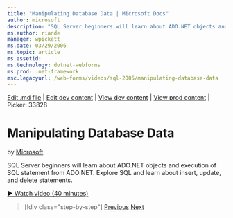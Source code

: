 ```yaml
---
title: "Manipulating Database Data | Microsoft Docs"
author: microsoft
description: "SQL Server beginners will learn about ADO.NET objects and execution of SQL statement from ADO.NET. Explore SQL and learn about insert, update, and delete sta..."
ms.author: riande
manager: wpickett
ms.date: 03/29/2006
ms.topic: article
ms.assetid: 
ms.technology: dotnet-webforms
ms.prod: .net-framework
msc.legacyurl: /web-forms/videos/sql-2005/manipulating-database-data
---
```

[Edit .md file](C:\Projects\msc\dev\Msc.Www\Web.ASP\App_Data\github\web-forms\videos\sql-2005\manipulating-database-data.md) | [Edit dev content](http://www.aspdev.net/umbraco#/content/content/edit/26881) | [View dev content](http://docs.aspdev.net/tutorials/web-forms/videos/sql-2005/manipulating-database-data.html) | [View prod content](http://www.asp.net/web-forms/videos/sql-2005/manipulating-database-data) | Picker: 33828

Manipulating Database Data
====================
by [Microsoft](https://github.com/microsoft)

SQL Server beginners will learn about ADO.NET objects and execution of SQL statement from ADO.NET. Explore SQL and learn about insert, update, and delete statements.

[&#9654; Watch video (40 minutes)](https://channel9.msdn.com/Blogs/ASP-NET-Site-Videos/manipulating-database-data)

>[!div class="step-by-step"] [Previous](designing-relational-database-tables.md) [Next](more-structured-query-language.md)